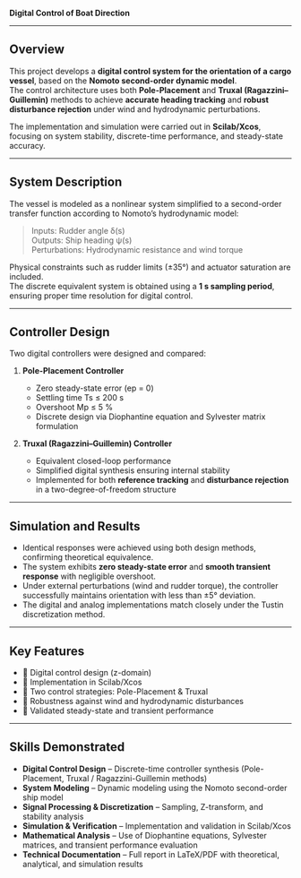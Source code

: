 **Digital Control of Boat Direction**

---

## Overview
This project develops a **digital control system for the orientation of a cargo vessel**, based on the **Nomoto second-order dynamic model**.  
The control architecture uses both **Pole-Placement** and **Truxal (Ragazzini–Guillemin)** methods to achieve **accurate heading tracking** and **robust disturbance rejection** under wind and hydrodynamic perturbations.

The implementation and simulation were carried out in **Scilab/Xcos**, focusing on system stability, discrete-time performance, and steady-state accuracy.

---

## System Description
The vessel is modeled as a nonlinear system simplified to a second-order transfer function according to Nomoto’s hydrodynamic model:

> Inputs: Rudder angle δ(s)  
> Outputs: Ship heading ψ(s)  
> Perturbations: Hydrodynamic resistance and wind torque  

Physical constraints such as rudder limits (±35°) and actuator saturation are included.  
The discrete equivalent system is obtained using a **1 s sampling period**, ensuring proper time resolution for digital control.

---

## Controller Design
Two digital controllers were designed and compared:

1. **Pole-Placement Controller**  
   - Zero steady-state error (ep = 0)  
   - Settling time Ts ≤ 200 s  
   - Overshoot Mp ≤ 5 %  
   - Discrete design via Diophantine equation and Sylvester matrix formulation  

2. **Truxal (Ragazzini–Guillemin) Controller**  
   - Equivalent closed-loop performance  
   - Simplified digital synthesis ensuring internal stability  
   - Implemented for both **reference tracking** and **disturbance rejection** in a two-degree-of-freedom structure  

---

## Simulation and Results
- Identical responses were achieved using both design methods, confirming theoretical equivalence.  
- The system exhibits **zero steady-state error** and **smooth transient response** with negligible overshoot.  
- Under external perturbations (wind and rudder torque), the controller successfully maintains orientation with less than ±5° deviation.  
- The digital and analog implementations match closely under the Tustin discretization method.  

---

## Key Features
- 🔹 Digital control design (z-domain)  
- 🔹 Implementation in Scilab/Xcos  
- 🔹 Two control strategies: Pole-Placement & Truxal  
- 🔹 Robustness against wind and hydrodynamic disturbances  
- 🔹 Validated steady-state and transient performance  

---

## Skills Demonstrated

- **Digital Control Design** – Discrete-time controller synthesis (Pole-Placement, Truxal / Ragazzini-Guillemin methods)
- **System Modeling** – Dynamic modeling using the Nomoto second-order ship model
- **Signal Processing & Discretization** – Sampling, Z-transform, and stability analysis
- **Simulation & Verification** – Implementation and validation in Scilab/Xcos
- **Mathematical Analysis** – Use of Diophantine equations, Sylvester matrices, and transient performance evaluation
- **Technical Documentation** – Full report in LaTeX/PDF with theoretical, analytical, and simulation results
